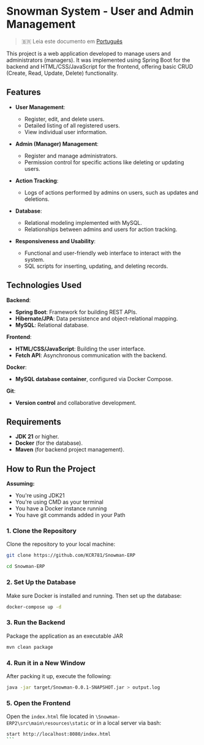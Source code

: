 # Snowman System - User and Admin Management

> 🇧🇷 Leia este documento em [Português](README.pt-br.md)

This project is a web application developed to manage users and administrators (managers). It was implemented using Spring Boot for the backend and HTML/CSS/JavaScript for the frontend, offering basic CRUD (Create, Read, Update, Delete) functionality.

## Features

* **User Management**:

  * Register, edit, and delete users.
  * Detailed listing of all registered users.
  * View individual user information.

* **Admin (Manager) Management**:

  * Register and manage administrators.
  * Permission control for specific actions like deleting or updating users.

* **Action Tracking**:

  * Logs of actions performed by admins on users, such as updates and deletions.

* **Database**:

  * Relational modeling implemented with MySQL.
  * Relationships between admins and users for action tracking.

* **Responsiveness and Usability**:

  * Functional and user-friendly web interface to interact with the system.
  * SQL scripts for inserting, updating, and deleting records.

## Technologies Used

**Backend**:

* **Spring Boot**: Framework for building REST APIs.
* **Hibernate/JPA**: Data persistence and object-relational mapping.
* **MySQL**: Relational database.

**Frontend**:

* **HTML/CSS/JavaScript**: Building the user interface.
* **Fetch API**: Asynchronous communication with the backend.

**Docker**:

* **MySQL database container**, configured via Docker Compose.

**Git**:

* **Version control** and collaborative development.

## Requirements

* **JDK 21** or higher.
* **Docker** (for the database).
* **Maven** (for backend project management).

## How to Run the Project

**Assuming:**

* You're using JDK21
* You're using CMD as your terminal
* You have a Docker instance running
* You have git commands added in your Path

### 1. Clone the Repository

Clone the repository to your local machine:

```bash
git clone https://github.com/KCR781/Snowman-ERP
```

```bash
cd Snowman-ERP
```

### 2. Set Up the Database

Make sure Docker is installed and running. Then set up the database:

```bash
docker-compose up -d
```

### 3. Run the Backend

Package the application as an executable JAR

```bash
mvn clean package
```

### 4. Run it in a New Window

After packing it up, execute the following:

```bash
java -jar target/Snowman-0.0.1-SNAPSHOT.jar > output.log
```

### 5. Open the Frontend

Open the `index.html` file located in `\Snowman-ERP2\src\main\resources\static` or in a local server via bash:

````bash
start http://localhost:8080/index.html
```
